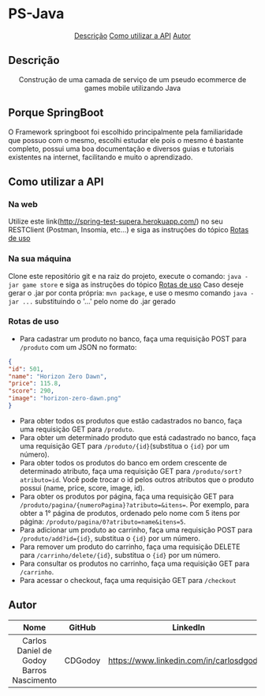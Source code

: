 

# PS-Java
<p align="center">
<a href="##Descrição">Descrição</a>
<a href="##Como utilizar a API">Como utilizar a API</a>
<a href="##Autor">Autor</a>
</p>

## Descrição

<p align="center">Construção de uma camada de serviço de um pseudo ecommerce de games mobile utilizando Java</p>
<p align="center">

## Porque SpringBoot
O Framework springboot foi escolhido principalmente pela familiaridade que possuo com o mesmo, escolhi estudar ele pois o mesmo é bastante completo, possui uma boa documentação e diversos guias e tutoriais existentes na internet, facilitando e muito o aprendizado.
 
## Como utilizar a API
### Na web
Utilize este link(http://spring-test-supera.herokuapp.com/) no seu RESTClient (Postman, Insomia, etc...) e siga as instruções do tópico <a href="###Rotas de uso">Rotas de uso</a>

### Na sua máquina
Clone este repositório git e na raiz do projeto, execute o comando:  `java -jar game store`  e siga as instruções do tópico <a href="###Rotas de uso">Rotas de uso</a>
Caso deseje gerar o .jar por conta própria: `mvn package`, e use o mesmo comando `java -jar ...` substituindo o '...' pelo nome do .jar gerado


### Rotas de uso

 - Para cadastrar um produto no banco, faça uma requisição POST para `/produto` com um JSON no formato:
```json
{
"id": 501,
"name": "Horizon Zero Dawn",
"price": 115.8,
"score": 290,
"image": "horizon-zero-dawn.png"
}
```

 - Para obter todos os produtos que estão cadastrados no banco, faça uma requisição GET para `/produto`.
 - Para obter um determinado produto que está cadastrado no banco, faça uma requisição GET para `/produto/{id}`(substitua o `{id}` por um número).
 - Para obter todos os produtos do banco em ordem crescente de determinado atributo, faça uma requisição GET para `/produto/sort?atributo=id`. Você pode trocar o id pelos outros atributos que o produto possui (name, price, score, image, id).
 - Para obter os produtos por página, faça uma requisição GET para `/produto/pagina/{numeroPagina}?atributo=&itens=`. Por exemplo, para obter a 1° página de produtos, ordenado pelo nome com 5 itens por página: `/produto/pagina/0?atributo=name&itens=5`.
 - Para adicionar um produto ao carrinho, faça uma requisição POST para `/produto/add?id={id}`, substitua o `{id}` por um número.
 - Para remover um produto do carrinho, faça uma requisição DELETE para `/carrinho/delete/{id}`, substitua o `{id}` por um número.
 - Para consultar os produtos no carrinho, faça uma requisição GET para `/carrinho`.
 - Para acessar o checkout, faça uma requisição GET para `/checkout`
 

## Autor

| Nome | GitHub |LinkedIn|
| :---: | :---: |:---: |
| Carlos Daniel de Godoy Barros Nascimento  | CDGodoy |https://www.linkedin.com/in/carlosdgodoy/|

